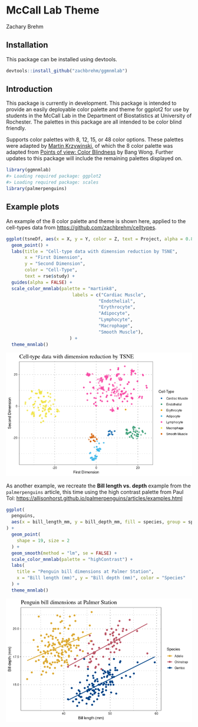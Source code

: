 McCall Lab Theme
================
Zachary Brehm

## Installation

This package can be installed using devtools.

``` r
devtools::install_github("zachbrehm/ggmnmlab")
```

## Introduction

This package is currently in development. This package is intended to
provide an easily deployable color palette and theme for ggplot2 for use
by students in the McCall Lab in the Department of Biostatistics at
University of Rochester. The palettes in this package are all intended
to be color blind friendly.

Supports color palettes with 8, 12, 15, or 48 color options. These
palettes were adapted by [Martin
Krzywinski](http://mkweb.bcgsc.ca/colorblind/palettes.mhtml#page-container),
of which the 8 color palette was adapted from [Points of view: Color
Blindness](https://www.nature.com/articles/nmeth.1618) by Bang Wong.
Further updates to this package will include the remaining palettes
displayed on.

``` r
library(ggmnmlab)
#> Loading required package: ggplot2
#> Loading required package: scales
library(palmerpenguins)
```

## Example plots

An example of the 8 color palette and theme is shown here, applied to
the cell-types data from <https://github.com/zachbrehm/celltypes>.

``` r
ggplot(tsneDf, aes(x = X, y = Y, color = Z, text = Project, alpha = 0.8)) + 
  geom_point() + 
  labs(title = "Cell-type data with dimension reduction by TSNE", 
       x = "First Dimension", 
       y = "Second Dimension", 
       color = "Cell-Type",
       text = rse$study) + 
  guides(alpha = FALSE) + 
  scale_color_mnmlab(palette = "martink8",
                         labels = c("Cardiac Muscle", 
                                   "Endothelial", 
                                   "Erythrocyte", 
                                   "Adipocyte", 
                                   "Lymphocyte", 
                                   "Macrophage", 
                                   "Smooth Muscle"),
                        ) +
  theme_mnmlab()
```

![](man/figures/gg_tsne.png)<!-- -->

As another example, we recreate the **Bill length vs. depth** example
from the `palmerpenguins` article, this time using the high contrast
palette from Paul Tol:
<https://allisonhorst.github.io/palmerpenguins/articles/examples.html>

``` r
ggplot(
  penguins,
  aes(x = bill_length_mm, y = bill_depth_mm, fill = species, group = species)
) +
  geom_point(
    shape = 19, size = 2
  ) +
  geom_smooth(method = "lm", se = FALSE) +
  scale_color_mnmlab(palette = "highContrast") +
  labs(
    title = "Penguin bill dimensions at Palmer Station",
    x = "Bill length (mm)", y = "Bill depth (mm)", color = "Species"
  ) +
  theme_mnmlab()
```

![](man/figures/penguins.png)<!-- -->
